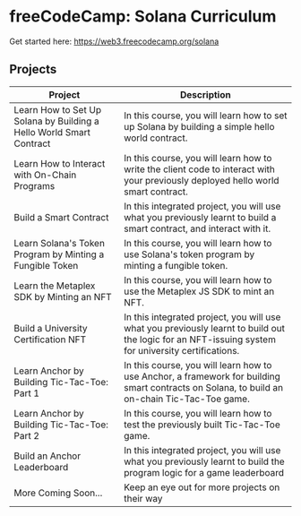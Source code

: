 # freeCodeCamp: Solana Curriculum

Get started here: https://web3.freecodecamp.org/solana

## Projects

| Project                                                             | Description                                                                                                                                         |
| ------------------------------------------------------------------- | --------------------------------------------------------------------------------------------------------------------------------------------------- |
| Learn How to Set Up Solana by Building a Hello World Smart Contract | In this course, you will learn how to set up Solana by building a simple hello world contract.                                                      |
| Learn How to Interact with On-Chain Programs                        | In this course, you will learn how to write the client code to interact with your previously deployed hello world smart contract.                   |
| Build a Smart Contract                                              | In this integrated project, you will use what you previously learnt to build a smart contract, and interact with it.                                |
| Learn Solana's Token Program by Minting a Fungible Token            | In this course, you will learn how to use Solana's token program by minting a fungible token.                                                       |
| Learn the Metaplex SDK by Minting an NFT                            | In this course, you will learn how to use the Metaplex JS SDK to mint an NFT.                                                                       |
| Build a University Certification NFT                                | In this integrated project, you will use what you previously learnt to build out the logic for an NFT-issuing system for university certifications. |
| Learn Anchor by Building Tic-Tac-Toe: Part 1                        | In this course, you will learn how to use Anchor, a framework for building smart contracts on Solana, to build an on-chain Tic-Tac-Toe game.        |
| Learn Anchor by Building Tic-Tac-Toe: Part 2                        | In this course, you will learn how to test the previously built Tic-Tac-Toe game.                                                                   |
| Build an Anchor Leaderboard                                         | In this integrated project, you will use what you previously learnt to build the program logic for a game leaderboard                               |
| More Coming Soon...                                                 | Keep an eye out for more projects on their way                                                                                                      |
